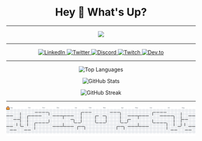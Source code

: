 <h1 align="center">Hey 👋 What's Up?</h1>

---

<div align="center">
  <img src="https://skillicons.dev/icons?i=html,css,js,ts,react,nodejs,express,mongodb,nextjs,mysql,postgresql,rest,postman,tailwind,docker,git,figma,adobe" height="60" />
</div>

---

<div align="center">
  <a href="https://www.linkedin.com/in/alexsagar/">
    <img src="https://img.shields.io/static/v1?message=LinkedIn&logo=linkedin&color=0077B5&logoColor=white&style=for-the-badge" alt="LinkedIn" />
  </a>
  <a href="https://twitter.com/alexsagar">
    <img src="https://img.shields.io/static/v1?message=Twitter&logo=twitter&color=1DA1F2&logoColor=white&style=for-the-badge" alt="Twitter" />
  </a>
  <a href="https://discord.gg/yourdiscord">
    <img src="https://img.shields.io/static/v1?message=Discord&logo=discord&color=7289DA&logoColor=white&style=for-the-badge" alt="Discord" />
  </a>
  <a href="https://twitch.tv/alexsagar">
    <img src="https://img.shields.io/static/v1?message=Twitch&logo=twitch&color=9146FF&logoColor=white&style=for-the-badge" alt="Twitch" />
  </a>
  <a href="https://dev.to/alexsagar">
    <img src="https://img.shields.io/static/v1?message=dev.to&logo=dev.to&color=0A0A0A&logoColor=white&style=for-the-badge" alt="Dev.to" />
  </a>
</div>

---

<!-- STATS (consistent Tokyonight theme) -->
<div align="center">

  <!-- Top Languages -->
  <img 
    src="https://github-readme-stats.vercel.app/api/top-langs?username=alexsagar&layout=compact&langs_count=8&theme=tokyonight&hide_border=true" 
    alt="Top Languages" 
    height="150" 
  />

  <!-- Overall Stats -->
  <img 
    src="https://github-readme-stats.vercel.app/api?username=alexsagar&show_icons=true&theme=tokyonight&hide_border=true" 
    alt="GitHub Stats" 
    height="150" 
  />

  <!-- Streak -->
  <img 
    src="https://github-readme-streak-stats.herokuapp.com?user=alexsagar&theme=tokyonight&hide_border=true" 
    alt="GitHub Streak" 
    height="150" 
  />

</div>


---

<div align="center">
  <img src="https://raw.githubusercontent.com/alexsagar/alexsagar/main/dist/pacman-contribution-graph.svg" alt="PacMan Contribution Graph" />
</div>
